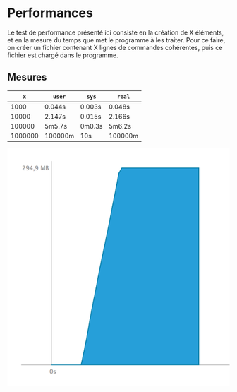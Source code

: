 Performances
============

Le test de performance présenté ici consiste en la création de X éléments, et en la mesure du
temps que met le programme à les traiter. Pour ce faire, on créer un fichier contenant X lignes de commandes cohérentes,
puis ce fichier est chargé dans le programme.



## Mesures


| `x`     | `user`  | `sys`  | `real`  |
|---------|---------|--------|---------|
| 1000    | 0.044s  | 0.003s | 0.048s  |
| 10000   | 2.147s  | 0.015s | 2.166s  |
| 100000  | 5m5.7s  | 0m0.3s | 5m6.2s  |
| 1000000 | 100000m | 10s    | 100000m |


![Graphique de performances](./perf.png)